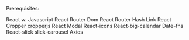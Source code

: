 Prerequisites:

React w. Javascript
React Router Dom
React Router Hash Link
React Cropper cropperjs
React Modal
React-icons
React-big-calendar
Date-fns
React-slick slick-carousel
Axios